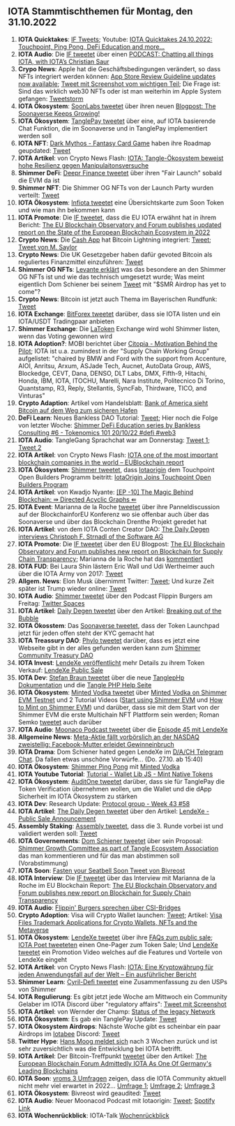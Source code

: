 ## IOTA Stammtischthemen für Montag, den 31.10.2022

1. **IOTA Quicktakes**: [IF Tweets](https://twitter.com/iota/status/1584469644207087616?s=20&t=wuuSKVEmavXpCPKN01FMJQ); Youtube: [IOTA Quicktakes 24.10.2022: Touchpoint, Ping Pong, DeFi Education and more...](https://www.youtube.com/watch?v=DjWdsTVmpUQ)
2. **IOTA Audio**: Die [IF tweetet](https://twitter.com/iota/status/1584590554108776448?s=20&t=cR4aDVQKsSeCMVCvNlIhFw) über einen [PODCAST: Chatting all things IOTA, with IOTA’s Christian Saur](https://coinjournal.net/news/podcast-chatting-all-things-iota-with-iotas-christian-saur/)
3. **Crypo News**: Apple hat die Geschäftsbedingungen verändert, so dass NFTs integriert werden können: [App Store Review Guideline updates now available](https://developer.apple.com/news/?id=xk8d7p8c); [Tweet mit Screenshot vom wichtigen Teil](https://twitter.com/Vrom14286662/status/1584794964810428419?s=20&t=cR4aDVQKsSeCMVCvNlIhFw); Die Frage ist: Sind das wirklich web30 NFTs oder ist man weiterhin im Apple System gefangen: [Tweetstorm](https://twitter.com/JasonLBaptiste/status/1584634687351574528?s=20&t=h5U_I9yEoTmfvU8KyFEyyQ)
4. **IOTA Ökosystem**: [SoonLabs tweetet](https://twitter.com/soon_labs/status/1584777659577683968?s=20&t=h5U_I9yEoTmfvU8KyFEyyQ) über ihren neuen [Blogpost: The Soonaverse Keeps Growing!](https://t.co/IYGPAhzF1n)
5. **IOTA Ökosystem**: [TanglePay tweetet](https://twitter.com/tanglepaycom/status/1584801470540812289?s=20&t=cR4aDVQKsSeCMVCvNlIhFw) über eine, auf IOTA basierende Chat Funktion, die im Soonaverse und in TanglePay implementiert werden soll
6. **IOTA NFT**: [Dark Mythos - Fantasy Card Game](https://twitter.com/DarkMythosIOTA) haben ihre Roadmap geupdated: [Tweet](https://twitter.com/DarkMythosIOTA/status/1584814707730284544?s=20&t=cR4aDVQKsSeCMVCvNlIhFw)
7. **IOTA Artikel**: von Crypto News Flash: [IOTA: Tangle-Ökosystem beweist hohe Resilienz gegen Manipulaitonsversuche](https://www.crypto-news-flash.com/de/iota-beweist-resilienz-des-tangle-oekosystems-gegen-manipulationsversuche/)
8. **Shimmer DeFi**: [Deepr Finance tweetet](https://twitter.com/DeeprFinance/status/1584892847572254720?s=20&t=fi1lqhSwiGMqp9TepUvTKg) über ihren "Fair Launch" sobald die EVM da ist
9. **Shimmer NFT**: Die Shimmer OG NFTs von der Launch Party wurden verteilt: [Tweet](https://twitter.com/WLiving0000/status/1584912984698150915?s=20&t=y8PKbo1Z9DpCCzxMl2IF-Q)
10. **IOTA Ökosystem**: [Infiota tweetet](https://twitter.com/infiota/status/1584874142054068224?s=20&t=Djj46OPpqkyPCVd79kI83Q) eine Übersichtskarte zum Soon Token und wie man ihn bekommen kann
11. **IOTA Promote**: Die [IF tweetet](https://twitter.com/iota/status/1584907639171043330?s=20&t=y8PKbo1Z9DpCCzxMl2IF-Q), dass die EU IOTA erwähnt hat in ihrem Bericht: [The EU Blockchain Observatory and Forum publishes updated report on the State of the European Blockchain Ecosystem in 2022](https://www.eublockchainforum.eu/news/press-release-eu-blockchain-ecosystem-report-revised-version-2022)
12. **Crypto News**: Die [Cash App](https://cash.app/) hat Bitcoin Lightning integriert: [Tweet](https://twitter.com/BTC_Archive/status/1584882882736115712?s=20&t=t_Hhd7kJQioqPWqYaBOyew); [Tweet von M. Saylor](https://twitter.com/saylor/status/1584973583477972992?s=20&t=MBqCers25lpzgow24nnGjw)
13. **Crypto News**: Die UK Gesetzgeber haben dafür gevoted Bitcoin als reguliertes Finanzmittel einzuführen: [Tweet](https://twitter.com/BitcoinMagazine/status/1584944725722681357?s=20&t=t_Hhd7kJQioqPWqYaBOyew)
14. **Shimmer OG NFTs**: [Levante erklärt](https://twitter.com/lzpap/status/1584956836549382144?s=20&t=t_Hhd7kJQioqPWqYaBOyew) was das besondere an den Shimmer OG NFTs ist und wie das technisch umgesetzt wurde; Was meint eigentlich Dom Schiener bei seinem [Tweet](https://twitter.com/DomSchiener/status/1585218938178109440?s=20&t=c0UjfCbFUxoiRopd_ZNR9w) mit "$SMR Airdrop has yet to come"?
15. **Crypto News**: Bitcoin ist jetzt auch Thema im Bayerischen Rundfunk: [Tweet](https://twitter.com/jokoono/status/1584867249097445376?s=20&t=MBqCers25lpzgow24nnGjw)
16. **IOTA Exchange**: [BitForex tweetet](https://twitter.com/bitforexcom/status/1585161008309411840?s=20&t=uVc15R26oCD46ib7BqcyEg) darüber, dass sie IOTA listen und ein IOTA/USDT Tradingpaar anbieten
17. **Shimmer Exchange**: Die [LaToken](https://twitter.com/latokens/status/1584937558097924096?s=20&t=uVc15R26oCD46ib7BqcyEg) Exchange wird wohl Shimmer listen, wenn das Voting gewonnen wird
18. **IOTA Adoption?**: MOBI berichtet über [Citopia - Motivation Behind the Pilot](https://dlt.mobi/citopia-partstrak/); IOTA ist u.a. zumindest in der "Supply Chain Working Group" aufgelistet: "chaired by BMW and Ford with the support from Accenture, AIOI, Anritsu, Arxum, ASJade Tech, Aucnet, AutoData Group, AWS, Blockedge, CEVT, Dana, DENSO, DLT Labs, DMX, Fifth-9, Hitachi, Honda, IBM, IOTA, ITOCHU, Marelli, Nara Institute, Politecnico Di Torino, Quantstamp, R3, Reply, Stellantis, SyncFab, Thirdware, TICO, and Vinturas"
19. **Crypto Adaption**: Artikel vom Handelsblatt: [Bank of America sieht Bitcoin auf dem Weg zum sicheren Hafen](https://www.handelsblatt.com/finanzen/maerkte/devisen-rohstoffe/kryptowaehrung-bank-of-america-sieht-bitcoin-auf-dem-weg-zum-sicheren-hafen/28763756.html)
20. **DeFi Learn**: Neues Bankless DAO Tutorial: [Tweet](https://twitter.com/shimmernet/status/1584922745946644484?s=20&t=gzVN_3HPkHwg0TJYVvL4ww); Hier noch die Folge von letzter Woche: [Shimmer DeFi Education series by Bankless Consulting #6 - Tokenomics 101 20/10/22 #defi #web3](https://www.youtube.com/watch?v=C74Hww7pJdg)
21. **IOTA Audio**: TangleGang Sprachchat war am Donnerstag: [Tweet 1](https://twitter.com/GangTangleTalk/status/1585232758238248960?s=20&t=uVc15R26oCD46ib7BqcyEg); [Tweet 2](https://twitter.com/GangTangleTalk/status/1585671563633954823?s=20&t=0bgoqWjLlnw9or-ddrWTzg)
22. **IOTA Artikel**: von Crypto News Flash: [IOTA one of the most important blockchain companies in the world – EUBlockchain report](https://www.crypto-news-flash.com/iota-one-of-most-important-blockchain-companies-in-the-world-eublockchain-report/)
23. **IOTA Ökosystem**: [Shimmer tweetet](https://twitter.com/shimmernet/status/1585254930499207168?s=20&t=ZsaTLIyKtXzp_dNLUsuLsQ), dass [Iotaorigin](https://twitter.com/origin_iota) dem Touchpoint Open Builders Programm beitritt: [IotaOrigin Joins Touchpoint Open Builders Program](https://blog.shimmer.network/touchpoint-welcomes-iotaorigin/)
24. **IOTA Artikel**: von Kwadjo Nyante: [[EP -10] The Magic Behind Blockchain: ⇛ Directed Acyclic Graphs ⇚](https://medium.com/naoris-protocol/ep-10-the-magic-behind-blockchain-directed-acyclic-graphs-27dda3ae8d2e)
25. **IOTA Event**: Marianna de la Roche [tweetet](https://twitter.com/Marianadlrw/status/1585307052326277120?s=20&t=CEDyz74b3Kn3WzFCt0TAIg) über ihre Panneldiscussion auf der BlockchainforEU Konferenz wo sie offenbar auch über das Soonaverse und über das Blockchain Drenthe Projekt geredet hat
26. **IOTA Artikel**: von dem IOTA Conten Creator DAO: [The Daily Degen interviews Christoph F. Strnadl of the Software AG](https://medium.com/@iotacontentcreators/the-daily-degen-interviews-christoph-f-strnadl-of-the-software-ag-30653773b944)
27. **IOTA Promote**: Die [IF tweetet](https://twitter.com/iota/status/1585285131119611906?s=20&t=c0UjfCbFUxoiRopd_ZNR9w) über den EU Blogpost: [The EU Blockchain Observatory and Forum publishes new report on Blockchain for Supply Chain Transparency](https://www.eublockchainforum.eu/news/eu-blockchain-observatory-and-forum-publishes-new-report-blockchain-supply-chain-transparency); Marianna de la Roche hat das [kommentiert](https://twitter.com/Marianadlrw/status/1585323107090317316?s=20&t=c0UjfCbFUxoiRopd_ZNR9w)
28. **IOTA FUD**: Bei Laura Shin lästern Eric Wall und Udi Wertheimer auch über die IOTA Army von 2017: [Tweet](https://twitter.com/laurashin/status/1584944236121972737?s=20&t=c0UjfCbFUxoiRopd_ZNR9w)
29. **Allgem. News**: Elon Musk übernimmt Twitter: [Tweet](https://twitter.com/elonmusk/status/1585341984679469056?s=20&t=c0UjfCbFUxoiRopd_ZNR9w); Und kurze Zeit später ist Trump wieder online: [Tweet](https://twitter.com/TheUltGmr/status/1586060657920659457?s=20&t=3oKx1szaLdNz57A1C6bdFQ)
30. **IOTA Audio**: [Shimmer tweetet](https://twitter.com/shimmernet/status/1584575513565151237?s=20&t=c0UjfCbFUxoiRopd_ZNR9w) über den Podcast Flippin Burgers am Freitag: [Twitter Spaces](https://twitter.com/shimmernet/status/1586026701187710978?s=20&t=k7RI_d-757uz7wDKgOfFLw)
31. **IOTA Artikel**: [Daily Degen tweetet](https://twitter.com/IccdNewsletter/status/1585301173484933120?s=20&t=c0UjfCbFUxoiRopd_ZNR9w) über den Artikel: [Breaking out of the Bubble](https://iotacreator.substack.com/p/breaking-out-of-the-bubble)
32. **IOTA Ökosstem**: Das [Soonaverse tweetet](https://twitter.com/soon_labs/status/1585510522056646656?s=20&t=tlF0MF-19SSV2Wt2NEeO8g), dass der Token Launchpad jetzt für jeden offen steht der KYC gemacht hat
33. **IOTA Treassury DAO**: [Phylo tweetet](https://twitter.com/PhyloIota/status/1585433623473573889?s=20&t=tlF0MF-19SSV2Wt2NEeO8g) darüber, dass es jetzt eine Webseite gibt in der alles gefunden werden kann zum [Shimmer Community Treasury DAO](https://shimmer-community-treasury.notion.site/Shimmer-Community-Treasury-DAO-ac49f464f3f941cc9e6ab68b810d82e5)
34. **IOTA Invest**: [LendeXe veröffentlicht](https://twitter.com/LendeXeFinance/status/1585369924100591617?s=20&t=tlF0MF-19SSV2Wt2NEeO8g) mehr Details zu ihrem Token Verkauf: [LendeXe Public Sale](https://medium.com/@LendeXeFinance/lendexe-public-sale-4586ab990f5f)
35. **IOTA Dev**: [Stefan Braun tweetet](https://twitter.com/tanglePHP/status/1585514735755300865?s=20&t=tlF0MF-19SSV2Wt2NEeO8g) über die neue [TanglepHp Dokumentation](https://github.com/tanglePHP/bundle/tree/main/documentation) und die [Tangle PHP Help Seite](https://github.com/tanglePHP/bundle/blob/main/documentation/Help/000_index.md)
36. **IOTA Ökosystem**: [Minted Vodka tweetet](https://twitter.com/MintedVodka/status/1585557742353268736?s=20&t=tlF0MF-19SSV2Wt2NEeO8g) über [Minted Vodka on  Shimmer EVM Testnet](https://minted.vodka/shimmer) und 2 Tutorial Videos ([Start using Shimmer EVM](https://www.youtube.com/watch?v=UeGaeJxrkdU) und [How to Mint on Shimmer EVM](https://www.youtube.com/watch?v=LliIDkCB-x8)) und darüber, dass sie mit dem Start von der Shimmer EVM die erste Multichain NFT Plattform sein werden; Roman Semko [tweetet](https://twitter.com/romansemko/status/1585558433528483840?s=20&t=DFWGPomDYTi7owFYmlR0iw) auch darüber
37. **IOTA Audio**: [Moonaco Podcast tweetet](https://twitter.com/MoonacoPodcast/status/1585571951149449217?s=20&t=tlF0MF-19SSV2Wt2NEeO8g) über die [Episode 45 mit LendeXe](https://open.spotify.com/episode/613rUgukUEGvr6Mpw9M6EV?si=8Js2FQaERX6Q5-gZnF4_XQ&nd=1)
38. **Allgemeine News**: [Meta-Aktie fällt vorbörslich an der NASDAQ zweistellig: Facebook-Mutter erleidet Gewinneinbruch](https://www.finanzen.net/nachricht/aktien/bilanz-vorgelegt-meta-aktie-faellt-vorboersLendelich-an-der-nasdaq-zweistellig-facebook-mutter-erleidet-gewinneinbruch-11827421)
39. **IOTA Drama**: Dom Schiener hated gegen LendeXe im [D/A/CH Telegram Chat](https://t.me/IOTA_DACH). Da fallen etwas unschöne Vorwürfe... (Do. 27.10. ab 15:40)
40. **IOTA Ökosystem**: [Shimmer Ping Pong](https://twitter.com/shimmernet/status/1585615701485699072?s=20&t=rVSlbQMbYOQhuJohSo-j6g) mit [Minted Vodka](https://twitter.com/MintedVodka)
41. **IOTA Youtube Tutorial**: [Tutorial - Wallet Lib JS - Mint Native Tokens](https://www.youtube.com/watch?v=YB7C5VPhtc8)
42. **IOTA Ökosystem**: [AuditOne tweetet](https://twitter.com/auditone_team/status/1585876913855291392?s=20&t=4p75XXyvYjZW-vs1k5xiaw) darüber, dass sie für TanglePay die Token Verification übernehmen wollen, um die Wallet und die dApp Sicherheit im IOTA Ökosystem zu stärken
43. **IOTA Dev**: Research Update: [Protocol group - Week 43 #58](https://github.com/iotaledger/research-updates/discussions/58)
44. **IOTA Artikel**: [The Daily Degen tweetet](https://twitter.com/IccdNewsletter/status/1585646848949489665?s=20&t=4p75XXyvYjZW-vs1k5xiaw) über den Artikel: [LendeXe - Public Sale Announcement](https://iotacreator.substack.com/p/breaking-out-of-the-bubble#%C2%A7lendexe-public-sale-announcement)
45. **Assembly Staking**: [Assembly tweetet](https://twitter.com/assembly_net/status/1585618323122823169?s=20&t=4p75XXyvYjZW-vs1k5xiaw), dass die 3. Runde vorbei ist und validiert werden soll: [Tweet](https://twitter.com/assembly_net/status/1585700710271819778?s=20&t=4p75XXyvYjZW-vs1k5xiaw)
46. **IOTA Governements**: [Dom Schiener tweetet](https://twitter.com/DomSchiener/status/1585673882421399555?s=20&t=4p75XXyvYjZW-vs1k5xiaw) über sein Proposal: [Shimmer Growth Committee as part of Tangle Ecosystem Association](https://govern.iota.org/t/shimmer-growth-committee-as-part-of-tangle-ecosystem-association/1423) das man kommentieren und für das man abstimmen soll (Vorabstimmung)
47. **IOTA Soon**: [Fasten your Seatbell Soon Tweet von Bivreost](https://twitter.com/bivreost/status/1585895229428744193?s=20&t=4p75XXyvYjZW-vs1k5xiaw)
48. **IOTA Interview**: Die [IF tweetet](https://twitter.com/iota/status/1585285131119611906?s=20&t=od6Z49M3aymjytKjU4QNUw) über das Interview mit Marianna de la Roche im EU Blockchain Report: [The EU Blockchain Observatory and Forum publishes new report on Blockchain for Supply Chain Transparency](https://www.eublockchainforum.eu/news/eu-blockchain-observatory-and-forum-publishes-new-report-blockchain-supply-chain-transparency)
49. **IOTA Audio**: [Flippin' Burgers sprechen über CSI-Bridges](https://twitter.com/i/spaces/1ypKddawXmNKW)
50. **Crypto Adoption**: Visa will Crypto Wallet launchen: [Tweet](https://twitter.com/crypto_rand/status/1585900599945695232?s=20&t=DFWGPomDYTi7owFYmlR0iw); Artikel: [Visa Files Trademark Applications for Crypto Wallets, NFTs and the Metaverse](https://www.coindesk.com/business/2022/10/28/visa-files-trademark-applications-for-crypto-wallets-nfts-and-the-metaverse/)
51. **IOTA Ökosystem**: [LendeXe tweetet](https://twitter.com/LendeXeFinance/status/1585997025228640258?s=20&t=DFWGPomDYTi7owFYmlR0iw) über ihre [FAQs zum public sale](https://publicsale.lendexe.fi/faq); [IOTA Poet tweeteten](https://twitter.com/IotaPoet/status/1586035350555729921?s=20&t=LvX0ppMsxR6byWPOUSH-pg) einen One-Pager zum Token Sale; Und [LendeXe tweetet](https://twitter.com/LendeXeFinance/status/1586680717538369536?s=20&t=it3-CcVvKgdyNARms68-Zg) ein Promotion Video welches auf die Features und Vorteile von LendeXe eingeht
52. **IOTA Artikel**: von Crypto News Flash: [IOTA: Eine Kryptowährung für jeden Anwendungsfall auf der Welt – Ein ausführlicher Bericht](https://www.crypto-news-flash.com/de/iota-eine-kryptowaehrung-fuer-jeden-anwendungsfall-auf-der-welt/)
53. **Shimmer Learn**: [Cyril-Defi tweetet](https://twitter.com/cyrilXBT/status/1585676822741745666?s=20&t=3oKx1szaLdNz57A1C6bdFQ) eine Zusammenfassung zu den USPs von Shimmer
54. **IOTA Regulierung**: Es gibt jetzt jede Woche am Mittwoch ein Community Gelaber im IOTA Discord über "regulatory affairs": [Tweet mit Screenshot](https://twitter.com/Vrom14286662/status/1586191862502944769?s=20&t=3oKx1szaLdNz57A1C6bdFQ)
55. **IOTA Artikel**: von Wernder der Champ: [Status of the legacy Network](https://medium.com/@wernerderchamp/status-of-the-legacy-network-38ff31ca2ea7)
56. **IOTA Ökosystem**: Es gab ein TanglePay Update: [Tweet](https://twitter.com/tanglepaycom/status/1586358596186824709?s=20&t=Uykx2zEPLjhrYX5OcUhUIA)
57. **IOTA Ökosystem Airdrops**: Nächste Woche gibt es scheinbar ein paar Airdrops im [Iotabee](https://twitter.com/iotabee) Discord: [Tweet](https://twitter.com/iotabee/status/1586342592496603137?s=20&t=Uykx2zEPLjhrYX5OcUhUIA)
58. **Twitter Hype**: [Hans Moog meldet sich](https://twitter.com/hus_qy/status/1586703928833544192?s=20&t=it3-CcVvKgdyNARms68-Zg) nach 3 Wochen zurück und ist sehr zuversichtlich was die Entwicklung bei IOTA betrifft. 
59. **IOTA Artikel**: Der Bitcoin-Treffpunkt [tweetet](https://twitter.com/Bitcoin_Treff/status/1586779939936022528?s=20&t=it3-CcVvKgdyNARms68-Zg) über den Artikel: [The European Blockchain Forum Admittedly IOTA As One Of Germany's Leading Blockchains](https://voi.id/en/technology/222047/the-european-blockchain-forum-admittedly-iota-as-one-of-germanys-leading-blockchains)
60. **IOTA Soon**: [vroms 3 Umfragen](https://twitter.com/Vrom14286662/status/1586955084121968640?s=20&t=it3-CcVvKgdyNARms68-Zg) zeigen, dass die IOTA Community aktuell nicht mehr viel erwartet in 2022... [Umfrage 1](https://twitter.com/Vrom14286662/status/1586639485705412608?s=20&t=XObS7X-afFnnc3Sk01QVDA); [Umfrage 2](https://twitter.com/Vrom14286662/status/1586645519077707776?s=20&t=it3-CcVvKgdyNARms68-Zg); [Umfrage 3](https://twitter.com/Vrom14286662/status/1586699086035652608?s=20&t=it3-CcVvKgdyNARms68-Zg)
61. **IOTA Ökosystem**: Bivreost wird geaudited: [Tweet](https://twitter.com/bivreost/status/1586966758363172864?s=20&t=c6UvvcEnM3N2EHMPjhTGwg)
62. **IOTA Audio**: Neuer Moonacod Podcast mit Iotaorigin: [Tweet](https://twitter.com/MoonacoPodcast/status/1587035391118508032?s=20&t=it3-CcVvKgdyNARms68-Zg); [Spotify Link](https://open.spotify.com/episode/3RljTUBbCYGW0pHcnTLE9o?si=ZHYAnSKeTvedmRQXDc5dXQ&nd=1)
63. **IOTA Wochenrückblick**: IOTA-Talk [Wochenrückblick](https://www.iota-talk.com/index.php?article/232-wochenr%C3%BCckblick-vom-23-bis-29-oktober-2022/) 





